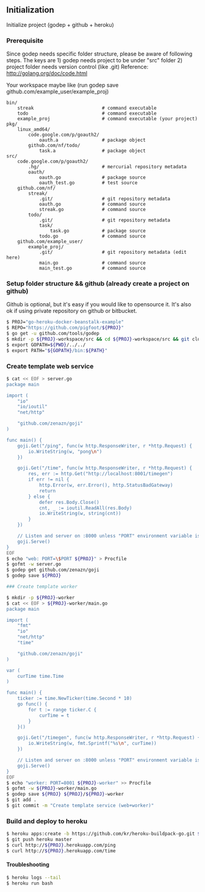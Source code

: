 ## Initialization

Initialize project (godep + github + heroku)

### Prerequisite
Since godep needs specific folder structure, please be aware of following steps.
The keys are 1) godep needs project to be under "src" folder 2) project folder needs version control (like .git)
Reference: http://golang.org/doc/code.html

Your workspace maybe like (run godep save github.com/example_user/example_proj)

```
bin/
    streak                         # command executable
    todo                           # command executable
    example_proj                   # command executable (your project)
pkg/
    linux_amd64/
        code.google.com/p/goauth2/
            oauth.a                # package object
        github.com/nf/todo/
            task.a                 # package object
src/
    code.google.com/p/goauth2/
        .hg/                       # mercurial repository metadata
        oauth/
            oauth.go               # package source
            oauth_test.go          # test source
    github.com/nf/
        streak/
            .git/                  # git repository metadata
            oauth.go               # command source
            streak.go              # command source
        todo/
            .git/                  # git repository metadata
            task/
                task.go            # package source
            todo.go                # command source
    github.com/example_user/
        example_proj/
            .git/                  # git repository metadata (edit here)
            main.go                # command source
            main_test.go           # command source
```

### Setup folder structure && github (already create a project on github)
Github is optional, but it's easy if you would like to opensource it.
It's also ok if using private repository on github or bitbucket.

```bash
$ PROJ="go-heroku-docker-beanstalk-example"
$ REPO="https://github.com/pigfoot/${PROJ}"
$ go get -u github.com/tools/godep
$ mkdir -p ${PROJ}-workspace/src && cd ${PROJ}-workspace/src && git clone ${REPO} && cd ${PROJ}
$ export GOPATH=${PWD}/../../
$ export PATH="${GOPATH}/bin:${PATH}"
```

### Create template web service
```bash
$ cat << EOF > server.go
package main

import (
    "io"
    "io/ioutil"
    "net/http"

    "github.com/zenazn/goji"
)

func main() {
    goji.Get("/ping", func(w http.ResponseWriter, r *http.Request) {
        io.WriteString(w, "pong\n")
    })

    goji.Get("/time", func(w http.ResponseWriter, r *http.Request) {
        res, err := http.Get("http://localhost:8001/timegen")
        if err != nil {
            http.Error(w, err.Error(), http.StatusBadGateway)
            return
        } else {
            defer res.Body.Close()
            cnt, _ := ioutil.ReadAll(res.Body)
            io.WriteString(w, string(cnt))
        }
    })

    // Listen and server on :8000 unless "PORT" environment variable is set
    goji.Serve()
}
EOF
$ echo "web: PORT=\$PORT ${PROJ}" > Procfile
$ gofmt -w server.go
$ godep get github.com/zenazn/goji
$ godep save ${PROJ}

### Create template worker

$ mkdir -p ${PROJ}-worker
$ cat << EOF > ${PROJ}-worker/main.go
package main

import (
    "fmt"
    "io"
    "net/http"
    "time"

    "github.com/zenazn/goji"
)

var (
    curTime time.Time
)

func main() {
    ticker := time.NewTicker(time.Second * 10)
    go func() {
        for t := range ticker.C {
            curTime = t
        }
    }()

    goji.Get("/timegen", func(w http.ResponseWriter, r *http.Request) {
        io.WriteString(w, fmt.Sprintf("%s\n", curTime))
    })

    // Listen and server on :8000 unless "PORT" environment variable is set
    goji.Serve()
}
EOF
$ echo "worker: PORT=8001 ${PROJ}-worker" >> Procfile
$ gofmt -w ${PROJ}-worker/main.go
$ godep save ${PROJ} ${PROJ}/${PROJ}-worker
$ git add .
$ git commit -m "Create template service (web+worker)"
```

### Build and deploy to heroku
```bash
$ heroku apps:create -b https://github.com/kr/heroku-buildpack-go.git ${PROJ}
$ git push heroku master
$ curl http://${PROJ}.herokuapp.com/ping
$ curl http://${PROJ}.herokuapp.com/time
```

#### Troubleshooting
```bash
$ heroku logs --tail
$ heroku run bash
```
